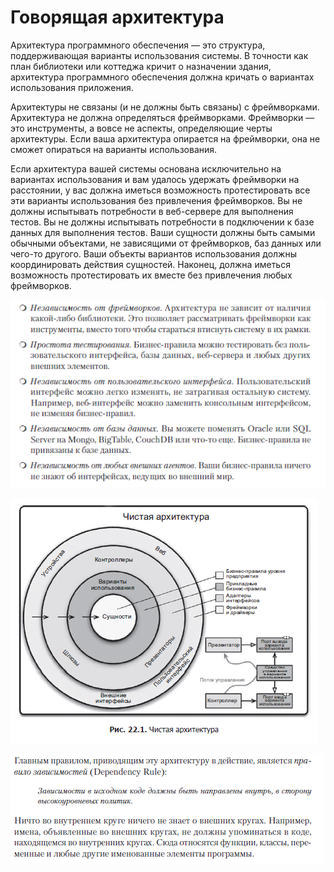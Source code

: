 # Говорящая архитектура

Архитектура программного обеспечения — это структура, поддерживающая варианты 
использования системы. В точности как план библиотеки или коттеджа кричит о 
назначении здания, архитектура программного обеспечения должна кричать о вариантах
использования приложения.

Архитектуры не связаны (и не должны быть связаны) с фреймворками. Архитектура не
должна определяться фреймворками. Фреймворки — это инструменты, а вовсе не 
аспекты, определяющие черты архитектуры. Если ваша архитектура опирается на 
фреймворки, она не сможет опираться на варианты использования.

Если архитектура вашей системы основана исключительно на вариантах использования
и вам удалось удержать фреймворки на расстоянии, у вас должна иметься возможность
протестировать все эти варианты использования без привлечения фреймворков. Вы 
не должны испытывать потребности в веб-сервере для выполнения тестов. Вы не 
должны испытывать потребности в подключении к базе данных для выполнения тестов.
Ваши сущности должны быть самыми обычными объектами, не зависящими от 
фреймворков, баз данных или чего-то другого. Ваши объекты вариантов использования
должны координировать действия сущностей. Наконец, должна иметься возможность 
протестировать их вместе без привлечения любых фреймворков.

![img.png](img.png)

![img_1.png](img_1.png)

![img_2.png](img_2.png)
